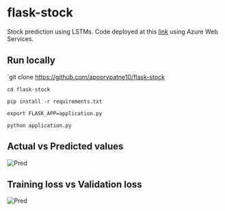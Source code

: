 # flask-stock

Stock prediction using LSTMs. Code deployed at this [link](http://devengersstocking.azurewebsites.net/home) using Azure Web Services.

## Run locally

`git clone https://github.com/apoorvpatne10/flask-stock

`cd flask-stock`

`pip install -r requirements.txt`

`export FLASK_APP=application.py`

`python application.py`

## Actual vs Predicted values
![Pred](https://i.imgur.com/KIREbkO.png)

## Training loss vs Validation loss
![Pred](https://i.imgur.com/zYaXz0Z.png)

